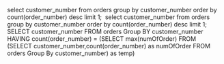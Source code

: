 select customer_number from orders
group by customer_number
order by count(order_number) desc
limit 1;
​
select  customer_number from orders
group by customer_number order by count(order_number) desc
limit 1;
​
SELECT customer_number
FROM orders
Group BY customer_number
HAVING  count(order_number) =
(SELECT max(numOfOrder)
FROM
(SELECT customer_number,count(order_number) as numOfOrder
FROM orders
Group By customer_number) as temp)